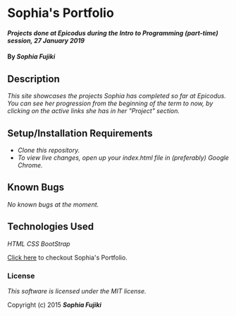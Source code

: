 # Sophia's Portfolio
#### _Projects done at Epicodus during the Intro to Programming (part-time) session, 27 January 2019_

#### By _**Sophia Fujiki**_

## Description

_This site showcases the projects Sophia has completed so far at Epicodus.  You can see her progression from the beginning of the term to now, by clicking on the active links she has in her "Project" section._

## Setup/Installation Requirements

* _Clone this repository._
* _To view live changes, open up your index.html file in (preferably) Google Chrome._


## Known Bugs

_No known bugs at the moment._

## Technologies Used

_HTML_
_CSS_
_BootStrap_

[Click here](https://sfujiki92.github.io/Sophia-Portfolio/) to checkout Sophia's Portfolio.

### License

*This software is licensed under the MIT license.*

Copyright (c) 2015 **_Sophia Fujiki_**
